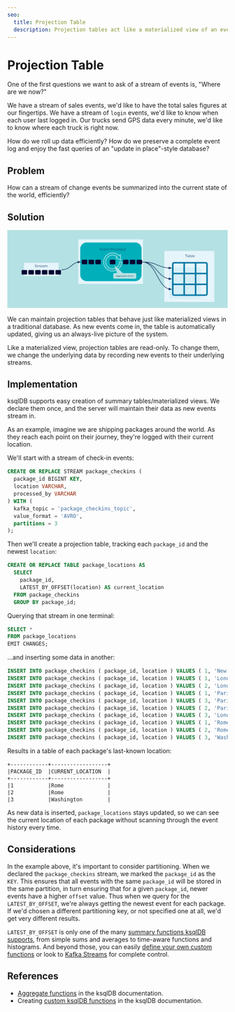 ```yaml
---
seo:
  title: Projection Table
  description: Projection tables act like a materialized view of an event stream or change log, grouping and summarizing the events into a unified state.
---
```


# Projection Table

One of the first questions we want to ask of a stream of events is,
"Where are we now?"

We have a stream of sales events, we'd like to have the total sales
figures at our fingertips. We have a stream of `login` events, we'd
like to know when each user last logged in. Our trucks send GPS data
every minute, we'd like to know where each truck is right now.

How do we roll up data efficiently? How do we preserve a complete
event log and enjoy the fast queries of an "update in place"-style
database?

## Problem

How can a stream of change events be summarized into the current state
of the world, efficiently?

## Solution
![Projection Table](../img/projection-table.svg)

We can maintain projection tables that behave just like materialized
views in a traditional database. As new events come in, the table is
automatically updated, giving us an always-live picture of the system.

Like a materialized view, projection tables are read-only. To change
them, we change the underlying data by recording new events to their
underlying streams.

## Implementation

ksqlDB supports easy creation of summary tables/materialized views. We
declare them once, and the server will maintain their data as new
events stream in.

As an example, imagine we are shipping packages around the world.  As
they reach each point on their journey, they're logged with their
current location.

We'll start with a stream of check-in events:


```sql
CREATE OR REPLACE STREAM package_checkins (
  package_id BIGINT KEY,
  location VARCHAR,
  processed_by VARCHAR
) WITH (
  kafka_topic = 'package_checkins_topic',
  value_format = 'AVRO',
  partitions = 3
);
```

Then we'll create a projection table, tracking each `package_id` and the
newest `location`:

```sql
CREATE OR REPLACE TABLE package_locations AS
  SELECT
    package_id,
    LATEST_BY_OFFSET(location) AS current_location
  FROM package_checkins
  GROUP BY package_id;
```

Querying that stream in one terminal:

```sql
SELECT *
FROM package_locations
EMIT CHANGES;
```

...and inserting some data in another:

```sql
INSERT INTO package_checkins ( package_id, location ) VALUES ( 1, 'New York' );
INSERT INTO package_checkins ( package_id, location ) VALUES ( 1, 'London' );
INSERT INTO package_checkins ( package_id, location ) VALUES ( 2, 'London' );
INSERT INTO package_checkins ( package_id, location ) VALUES ( 1, 'Paris' );
INSERT INTO package_checkins ( package_id, location ) VALUES ( 3, 'Paris' );
INSERT INTO package_checkins ( package_id, location ) VALUES ( 2, 'Paris' );
INSERT INTO package_checkins ( package_id, location ) VALUES ( 3, 'London' );
INSERT INTO package_checkins ( package_id, location ) VALUES ( 1, 'Rome' );
INSERT INTO package_checkins ( package_id, location ) VALUES ( 2, 'Rome' );
INSERT INTO package_checkins ( package_id, location ) VALUES ( 3, 'Washington' );
```

Results in a table of each package's last-known location:

```
+------------+------------------+
|PACKAGE_ID  |CURRENT_LOCATION  |
+------------+------------------+
|1           |Rome              |
|2           |Rome              |
|3           |Washington        |
```

As new data is inserted, `package_locations` stays updated, so we can
see the current location of each package without scanning through the
event history every time.

## Considerations

In the example above, it's important to consider partitioning. When we
declared the `package_checkins` stream, we marked the `package_id` as
the `KEY`. This ensures that all events with the same `package_id`
will be stored in the same partition, in turn ensuring that for a
given `package_id`, newer events have a higher `offset` value. Thus
when we query for the `LATEST_BY_OFFSET`, we're always getting the
newest event for each package. If we'd chosen a different partitioning
key, or not specified one at all, we'd get very different results.

`LATEST_BY_OFFSET` is only one of the many [summary
functions ksqlDB supports][summary_functions], from simple sums and
averages to time-aware functions and histograms. And beyond those, you can
easily [define your own custom functions][custom_functions] or look to
[Kafka Streams][kafka_streams] for complete control.

## References

* [Aggregate functions][summary_functions] in the ksqlDB documentation.
* Creating [custom ksqlDB functions][custom_functions] in the ksqlDB documentation.

[summary_functions]: https://docs.ksqldb.io/en/latest/developer-guide/ksqldb-reference/aggregate-functions/
[custom_functions]: https://docs.ksqldb.io/en/latest/concepts/functions/
[kafka_streams]: https://www.confluent.io/blog/introducing-kafka-streams-stream-processing-made-simple/
